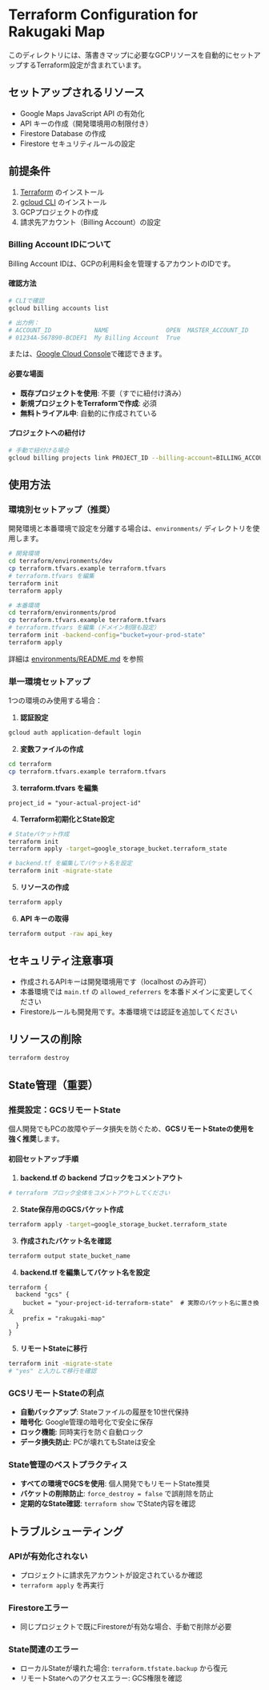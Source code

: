 # Terraform Configuration for Rakugaki Map

このディレクトリには、落書きマップに必要なGCPリソースを自動的にセットアップするTerraform設定が含まれています。

## セットアップされるリソース

- Google Maps JavaScript API の有効化
- API キーの作成（開発環境用の制限付き）
- Firestore Database の作成
- Firestore セキュリティルールの設定

## 前提条件

1. [Terraform](https://www.terraform.io/downloads) のインストール
2. [gcloud CLI](https://cloud.google.com/sdk/docs/install) のインストール
3. GCPプロジェクトの作成
4. 請求先アカウント（Billing Account）の設定

### Billing Account IDについて

Billing Account IDは、GCPの利用料金を管理するアカウントのIDです。

#### 確認方法
```bash
# CLIで確認
gcloud billing accounts list

# 出力例：
# ACCOUNT_ID            NAME                OPEN  MASTER_ACCOUNT_ID
# 01234A-567890-BCDEF1  My Billing Account  True
```

または、[Google Cloud Console](https://console.cloud.google.com/billing)で確認できます。

#### 必要な場面
- **既存プロジェクトを使用**: 不要（すでに紐付け済み）
- **新規プロジェクトをTerraformで作成**: 必須
- **無料トライアル中**: 自動的に作成されている

#### プロジェクトへの紐付け
```bash
# 手動で紐付ける場合
gcloud billing projects link PROJECT_ID --billing-account=BILLING_ACCOUNT_ID
```

## 使用方法

### 環境別セットアップ（推奨）

開発環境と本番環境で設定を分離する場合は、`environments/` ディレクトリを使用します。

```bash
# 開発環境
cd terraform/environments/dev
cp terraform.tfvars.example terraform.tfvars
# terraform.tfvars を編集
terraform init
terraform apply

# 本番環境
cd terraform/environments/prod
cp terraform.tfvars.example terraform.tfvars
# terraform.tfvars を編集（ドメイン制限も設定）
terraform init -backend-config="bucket=your-prod-state"
terraform apply
```

詳細は [environments/README.md](environments/README.md) を参照

### 単一環境セットアップ

1つの環境のみ使用する場合：

1. **認証設定**
```bash
gcloud auth application-default login
```

2. **変数ファイルの作成**
```bash
cd terraform
cp terraform.tfvars.example terraform.tfvars
```

3. **terraform.tfvars を編集**
```hcl
project_id = "your-actual-project-id"
```

4. **Terraform初期化とState設定**
```bash
# Stateバケット作成
terraform init
terraform apply -target=google_storage_bucket.terraform_state

# backend.tf を編集してバケット名を設定
terraform init -migrate-state
```

5. **リソースの作成**
```bash
terraform apply
```

6. **API キーの取得**
```bash
terraform output -raw api_key
```

## セキュリティ注意事項

- 作成されるAPIキーは開発環境用です（localhost のみ許可）
- 本番環境では `main.tf` の `allowed_referrers` を本番ドメインに変更してください
- Firestoreルールも開発用です。本番環境では認証を追加してください

## リソースの削除

```bash
terraform destroy
```

## State管理（重要）

### 推奨設定：GCSリモートState

個人開発でもPCの故障やデータ損失を防ぐため、**GCSリモートStateの使用を強く推奨**します。

#### 初回セットアップ手順

1. **backend.tf の backend ブロックをコメントアウト**
```bash
# terraform ブロック全体をコメントアウトしてください
```

2. **State保存用のGCSバケット作成**
```bash
terraform apply -target=google_storage_bucket.terraform_state
```

3. **作成されたバケット名を確認**
```bash
terraform output state_bucket_name
```

4. **backend.tf を編集してバケット名を設定**
```hcl
terraform {
  backend "gcs" {
    bucket = "your-project-id-terraform-state"  # 実際のバケット名に置き換え
    prefix = "rakugaki-map"
  }
}
```

5. **リモートStateに移行**
```bash
terraform init -migrate-state
# "yes" と入力して移行を確認
```

### GCSリモートStateの利点
- **自動バックアップ**: Stateファイルの履歴を10世代保持
- **暗号化**: Google管理の暗号化で安全に保存
- **ロック機能**: 同時実行を防ぐ自動ロック
- **データ損失防止**: PCが壊れてもStateは安全

### State管理のベストプラクティス
- **すべての環境でGCSを使用**: 個人開発でもリモートState推奨
- **バケットの削除防止**: `force_destroy = false` で誤削除を防止
- **定期的なState確認**: `terraform show` でState内容を確認

## トラブルシューティング

### APIが有効化されない
- プロジェクトに請求先アカウントが設定されているか確認
- `terraform apply` を再実行

### Firestoreエラー
- 同じプロジェクトで既にFirestoreが有効な場合、手動で削除が必要

### State関連のエラー
- ローカルStateが壊れた場合: `terraform.tfstate.backup` から復元
- リモートStateへのアクセスエラー: GCS権限を確認